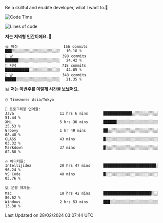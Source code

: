 Be a skillful and erudite developer, what I want to.👶

<!--START_SECTION:waka-->
![Code Time](http://img.shields.io/badge/Code%20Time-456%20hrs%2056%20mins-blue)

![Lines of code](https://img.shields.io/badge/%EC%A0%80%EB%8A%94%20%EC%97%AC%ED%83%9C%EA%B9%8C%EC%A7%80%20-778.0%20thousand%20%EC%A4%84%EC%9D%98%20%EC%BD%94%EB%93%9C%EB%A5%BC%20%EC%9E%91%EC%84%B1%ED%96%88%EC%96%B4%EC%9A%94.-blue)

**저는 저녁형 인간이에요. 🦉** 

```text
🌞 아침                     166 commits         ███░░░░░░░░░░░░░░░░░░░░░░   10.18 % 
🌆 낮　                     398 commits         ██████░░░░░░░░░░░░░░░░░░░   24.42 % 
🌃 저녁                     718 commits         ███████████░░░░░░░░░░░░░░   44.05 % 
🌙 밤　                     348 commits         █████░░░░░░░░░░░░░░░░░░░░   21.35 % 
```


📊 **저는 이번주를 이렇게 시간을 보냈어요.** 

```text
🕑︎ Timezone: Asia/Tokyo

💬 프로그래밍 언어들: 
Java                     11 hrs 6 mins       █████████████░░░░░░░░░░░░   51.44 % 
XML                      5 hrs 30 mins       ██████░░░░░░░░░░░░░░░░░░░   25.53 % 
Groovy                   1 hr 49 mins        ██░░░░░░░░░░░░░░░░░░░░░░░   08.48 % 
CLASS                    43 mins             █░░░░░░░░░░░░░░░░░░░░░░░░   03.32 % 
Markdown                 37 mins             █░░░░░░░░░░░░░░░░░░░░░░░░   02.88 % 

🔥 에디터들: 
Intellijidea             20 hrs 47 mins      ████████████████████████░   96.24 % 
VS Code                  48 mins             █░░░░░░░░░░░░░░░░░░░░░░░░   03.76 % 

💻 운영 체제들: 
Mac                      18 hrs 42 mins      ██████████████████████░░░   86.62 % 
Windows                  2 hrs 53 mins       ███░░░░░░░░░░░░░░░░░░░░░░   13.38 % 
```


 Last Updated on 28/02/2024 03:07:44 UTC
<!--END_SECTION:waka-->
